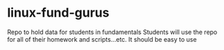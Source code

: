 # linux-fund-gurus
Repo to hold data for students in fundamentals
Students will use the repo for all of their homework and scripts...etc.
It should be easy to use
